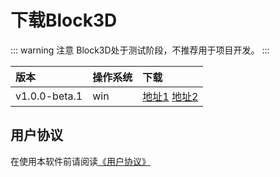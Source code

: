 # 下载Block3D

::: warning 注意
Block3D处于测试阶段，不推荐用于项目开发。
:::

|版本         |操作系统|下载                 |
|:------------|:-------|:-----------------------------|
|v1.0.0-beta.1|win     |[地址1][a1.0.0-beta.1] [地址2][b1.0.0-beta.1]|

[a1.0.0-beta.1]:https://github.com/zjbcool/block3d/releases/download/v1.0.0-beta.1/Block3D-Setup.exe
[b1.0.0-beta.1]:https://cdn.zjbku.com/download/v1.0.0-beta.1/Block3D-Setup.exe

## 用户协议

在使用本软件前请阅读[《用户协议》](./license.md)